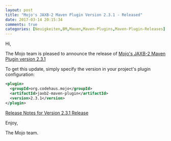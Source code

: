 ```yaml
---
layout: post
title: "Mojo's JAXB-2 Maven Plugin Version 2.3.1 - Released"
date: 2017-03-14 20:15:34
comments: true
categories: [Neuigkeiten,BM,Maven,Maven-Plugins,Maven-Plugin-Releases]
---
```

Hi,

The Mojo team is pleased to announce the release of 
[Mojo's JAXB-2 Maven Plugin version 2.3.1](http://www.mojohaus.org/jaxb2-maven-plugin/Documentation/v2.3.1/index.html)


To get this update, simply specify the version in your project's plugin configuration:

``` xml
<plugin>
  <groupId>org.codehaus.mojo</groupId>
  <artifactId>jaxb2-maven-plugin</artifactId>
  <version>2.3.1</version>
</plugin>
```

[Release Notes for Version 2.3.1 Release](http://www.mojohaus.org/jaxb2-maven-plugin/Documentation/v2.3.1/github-report.html)

Enjoy,

The Mojo team.
